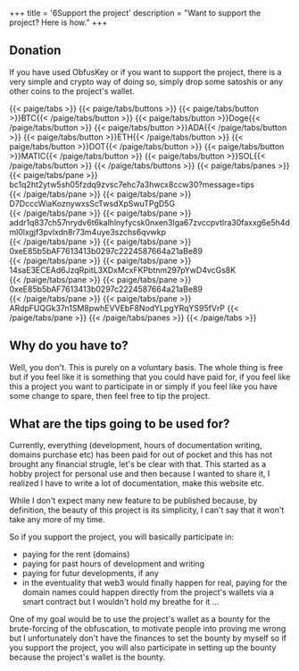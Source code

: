 +++
title = '6Support the project'
description = "Want to support the project? Here is how."
+++

## Donation

If you have used ObfusKey or if you want to support the project, there is a very simple and crypto way of doing so, simply drop some satoshis or any other coins to the project's wallet. 

{{< paige/tabs >}}
{{< paige/tabs/buttons >}}
{{< paige/tabs/button >}}BTC{{< /paige/tabs/button >}}
{{< paige/tabs/button >}}Doge{{< /paige/tabs/button >}}
{{< paige/tabs/button >}}ADA{{< /paige/tabs/button >}}
{{< paige/tabs/button >}}ETH{{< /paige/tabs/button >}}
{{< paige/tabs/button >}}DOT{{< /paige/tabs/button >}}
{{< paige/tabs/button >}}MATIC{{< /paige/tabs/button >}}
{{< paige/tabs/button >}}SOL{{< /paige/tabs/button >}}
{{< /paige/tabs/buttons >}}
{{< paige/tabs/panes >}}
{{< paige/tabs/pane >}}
bc1q2ht2ytw5sh05fzdq9zvsc7ehc7a3hwcx8ccw30?message=tips  
{{< /paige/tabs/pane >}}
{{< paige/tabs/pane >}}
D7DcccWiaKoznywxsScTwsdXpSwuTPgD5G  
{{< /paige/tabs/pane >}}
{{< paige/tabs/pane >}}
addr1q837ch57nrydv6t6kalhlnyfycsk0nxen3lga67zvccpvtlra30faxxg6e5h4dml0lxgjf3pvlxdn8r73m4uye3szchs6qvwkp  
{{< /paige/tabs/pane >}}
{{< paige/tabs/pane >}}
0xeE85b5bAF7613413b0297c2224587664a21aBe89  
{{< /paige/tabs/pane >}}
{{< paige/tabs/pane >}}
14saE3ECEAd6JzqRpitL3XDxMcxFKPbtnm297pYwD4vcGs8K  
{{< /paige/tabs/pane >}}
{{< paige/tabs/pane >}}
0xeE85b5bAF7613413b0297c2224587664a21aBe89  
{{< /paige/tabs/pane >}}
{{< paige/tabs/pane >}}
ARdpFUQGk37n1SM8pwhEVVEbF8NodYLpgYRqYS95fVrP 
{{< /paige/tabs/pane >}}
{{< /paige/tabs/panes >}}
{{< /paige/tabs >}}

## Why do you have to?

Well, you don't. This is purely on a voluntary basis. The whole thing is free but if you feel like it is something that you could have paid for, if you feel like this a project you want to participate in or simply if you feel like you have some change to spare, then feel free to tip the project.

## What are the tips going to be used for?

Currently, everything (development, hours of documentation writing, domains purchase etc) has been paid for out of pocket and this has not brought any financial strugle, let's be clear with that. This started as a hobby project for personal use and then because I wanted to share it, I realized I have to write a lot of documentation, make this website etc.

While I don't expect many new feature to be published because, by definition, the beauty of this project is its simplicity, I can't say that it won't take any more of my time.

So if you support the project, you will basically participate in:
- paying for the rent (domains)
- paying for past hours of development and writing
- paying for futur developments, if any
- in the eventuality that web3 would finally happen for real, paying for the domain names could happen directly from the project's wallets via a smart contract but I wouldn't hold my breathe for it ...

One of my goal would be to use the project's wallet as a bounty for the brute-forcing of the obfuscation, to motivate people into proving me wrong but I unfortunately don't have the finances to set the bounty by myself so if you support the project, you will also participate in setting up the bounty because the project's wallet is the bounty.
